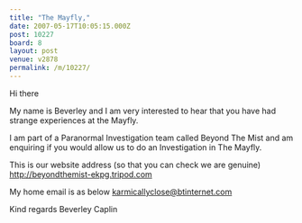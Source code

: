 ```yaml
---
title: "The Mayfly,"
date: 2007-05-17T10:05:15.000Z
post: 10227
board: 8
layout: post
venue: v2878
permalink: /m/10227/
---
```

Hi there

My name is Beverley and I am very interested to hear that you have had  strange experiences at the Mayfly.  

I am part of a Paranormal Investigation team called Beyond The Mist and am enquiring if you would allow us to do an Investigation in The Mayfly.

This is our website address (so that you can check we are genuine)
http://beyondthemist-ekpg.tripod.com

My home email is as below
karmicallyclose@btinternet.com

Kind regards
Beverley Caplin
